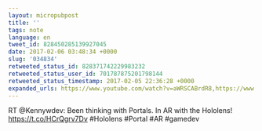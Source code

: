 ```yaml
---
layout: micropubpost
title: ''
tags: note
language: en
tweet_id: 828450285139927045
date: 2017-02-06 03:48:34 +0000
slug: '034834'
retweeted_status_id: 828371742229983232
retweeted_status_user_id: 701787875201798144
retweeted_status_timestamp: 2017-02-05 22:36:28 +0000
expanded_urls: https://www.youtube.com/watch?v=aWRSCABrdR8,https://www.youtube.com/watch?v=aWRSCABrdR8
---
```

RT @Kennywdev: Been thinking with Portals. In AR with the Hololens! https://t.co/HCrQgrv7Dv #Hololens #Portal #AR #gamedev
